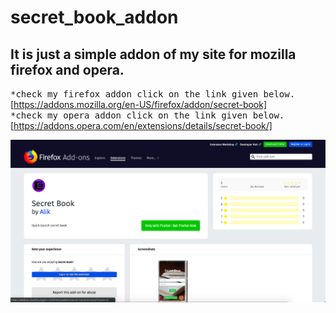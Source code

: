 # secret_book_addon
## It is just a simple addon of my site for mozilla firefox and opera.
<tt>*check my firefox addon click on the link given below.</tt>
[https://addons.mozilla.org/en-US/firefox/addon/secret-book]<br>
<tt>*check my opera addon click on the link given below.</tt>
[https://addons.opera.com/en/extensions/details/secret-book/]

![screenshot1](/images/ScreenShot1.png)
